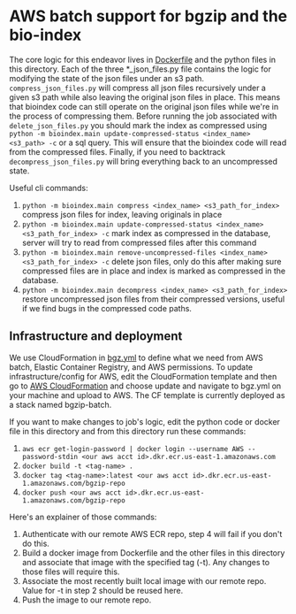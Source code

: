 # AWS batch support for bgzip and the bio-index
The core logic for this endeavor lives in [Dockerfile](./Dockerfile) and the python files in this directory. Each of the three 
*_json_files.py file contains the logic for modifying the state of the json files under an s3 path.  `compress_json_files.py` will compress
all json files recursively under a given s3 path while also leaving the original json files in place.  This means that bioindex code 
can still operate on the original json files while we're in the process of compressing them. 
Before running the job associated with `delete_json_files.py` you should mark the index as 
compressed using `python -m bioindex.main update-compressed-status <index_name> <s3_path> -c` or a sql query. 
This will ensure that the bioindex code will read from the compressed files.  Finally, if you need to backtrack `decompress_json_files.py`
will bring everything back to an uncompressed state.  

Useful cli commands:

1. `python -m bioindex.main compress <index_name> <s3_path_for_index>` compress json files for index, leaving originals in place
2. `python -m bioindex.main update-compressed-status <index_name> <s3_path_for_index> -c` mark index as compressed in the database, server will try to read from compressed files after this command
3. `python -m bioindex.main remove-uncompressed-files <index_name> <s3_path_for_index> -c` delete json files, only do this after making sure compressed files are in place and index is marked as compressed in the database.
4. `python -m bioindex.main decompress <index_name> <s3_path_for_index>` restore uncompressed json files from their compressed versions, useful if we find bugs in the compressed code paths.


## Infrastructure and deployment
We use CloudFormation in [bgz.yml](bgz.yml) to define what we need from AWS batch,
Elastic Container Registry, and AWS permissions.  To update infrastructure/config for AWS,
edit the CloudFormation template and then go to [AWS CloudFormation](https://us-east-1.console.aws.amazon.com/cloudformation/home?region=us-east-1#/stacks?filteringText=bgzip-batch&filteringStatus=active&viewNested=true) 
and choose update and navigate to bgz.yml on your machine and upload to AWS.  The CF template is currently deployed as a stack named bgzip-batch.

If you want to make changes to job's logic, edit the python code or docker file in this directory and from this directory run these commands:
1. `aws ecr get-login-password | docker login --username AWS --password-stdin <our aws acct id>.dkr.ecr.us-east-1.amazonaws.com`
2. `docker build -t <tag-name> .`
3. `docker tag <tag-name>:latest <our aws acct id>.dkr.ecr.us-east-1.amazonaws.com/bgzip-repo`
4. `docker push <our aws acct id>.dkr.ecr.us-east-1.amazonaws.com/bgzip-repo`

Here's an explainer of those commands:
1. Authenticate with our remote AWS ECR repo, step 4 will fail if you don't do this.
2. Build a docker image from Dockerfile and the other files in this directory and associate that image with the specified tag (-t). Any changes to those files will require this.
3. Associate the most recently built local image with our remote repo. Value for -t in step 2 should be reused here.
4. Push the image to our remote repo.



